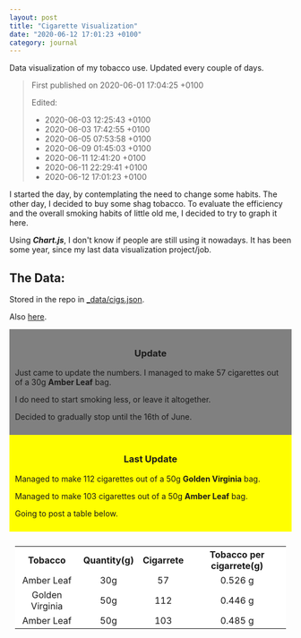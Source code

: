 ```yaml
---
layout: post
title: "Cigarette Visualization"
date: "2020-06-12 17:01:23 +0100"
category: journal
---
```


Data visualization of my tobacco use.
Updated every couple of days.

> First published on 2020-06-01 17:04:25 +0100
>
> Edited:
> - 2020-06-03 12:25:43 +0100
> - 2020-06-03 17:42:55 +0100
> - 2020-06-05 07:53:58 +0100
> - 2020-06-09 01:45:03 +0100
> - 2020-06-11 12:41:20 +0100
> - 2020-06-11 22:29:41 +0100
> - 2020-06-12 17:01:23 +0100

I started the day, by contemplating the need to change some habits. The other
day, I decided to buy some shag tobacco. To evaluate the efficiency and the
overall smoking habits of little old me, I decided to try to graph it here.

Using ***Chart.js***, I don't know if people are still using it nowadays. It
has been some year, since my last data visualization project/job.


<canvas id="cigaretteViz"></canvas>
<script src="/res/chart.js"></script>

<script>
	var ctx = document.getElementById('cigaretteViz').getContext('2d');
	var options = {
		title: {
			display: true,
			text: 'My smoking statistics'
		},
		legend: {
			position: 'bottom'
		},
		tooltips: {
			mode: 'index',
			intersect: false
		},
		hover: {
			mode: 'nearest',
			intersect: true
		},
		scales: {
			xAxes: [{
				display: true,
				scaleLabel: {
					display: true,
					labelString: 'Days'
				}
			}],
			yAxes: [{
				display: true,
				scaleLabel: {
					display: true,
					labelString: 'Number of Cigarettes'
				}
			}]
		}
	};

	{% assign series = site.data.cigs.series %}
	var series = {{series | jsonify}};
	/* bump apropriately by property name */
	function bap(pname) {
		return series.map(function(e) {
			return (e[pname]? e[pname]: 0);
		});
	};

	var smoked = {
		label: 'Smoked',
		borderColor: 'purple',
		cubicInterpolationMode: 'monotone',
		data: bap('smoked')
	};
	var savg = [];
	smoked.data.reduce(((a, b, i) => {
		savg[i] = Math.round((a + b) / (i + 1) * 10) / 10;
		return a + b;
	}), 0);
	var avg_smoked = {
		label: 'Average smoked',
		borderColor: 'blue',
		fill: false,
		borderDash: [5, 5],
		cubicInterpolationMode: 'monotone',
		data: savg
	};
	var marlboro = {
		label: 'Marlboro',
		borderColor: 'red',
		fill: false,
		cubicInterpolationMode: 'monotone',
		data: bap('marlboro')
	};
	var amber = {
		label: 'Amber leaf',
		borderColor: 'yellow',
		fill: false,
		cubicInterpolationMode: 'monotone',
		data: bap('amber')
	};
	var bummed = {
		label: 'Bummed',
		borderColor: 'black',
		fill: false,
		cubicInterpolationMode: 'monotone',
		data: bap('bummed')
	};
	var golden = {
		label: 'Golden Virginia',
		borderColor: 'green',
		fill: false,
		cubicInterpolationMode: 'monotone',
		data: bap('golden')
	};
	var port_red = {
		label: 'Portuguese Red',
		borderColor: 'pink',
		fill: false,
		cubicInterpolationMode: 'monotone',
		data: bap('portuguese_red')
	};
	var camel = {
		label: 'Camel',
		borderColor: 'orange',
		fill: false,
		cubicInterpolationMode: 'monotone',
		data: bap('camel')
	};
	var port_blue = {
		label: 'Portuguese Oceano',
		borderColor: 'blue',
		fill: false,
		cubicInterpolationMode: 'monotone',
		data: bap('portuguese_blue')
	};


	var chart = new Chart(ctx, {
		type: 'line',
		data: {
			labels: bap('day'),
			datasets: [smoked, avg_smoked, marlboro, amber, bummed, golden,
			port_red, camel, port_blue]
		},
		options
	});
</script>




## The Data:

Stored in the repo in [\_data/cigs.json](https://github.com/cpmachado/cpmachado.github.io/blob/master/_data/cigs.json).

Also [here](/res/cigs.json).

<div style="background:grey;padding:10px">
	<h3 style="text-align:center"> Update </h3>
	<p> Just came to update the numbers. I managed to make 57 cigarettes out of
	a 30g <b>Amber Leaf</b> bag.</p>
	<p>I do need to start smoking less, or leave it altogether.</p>
	<p>Decided to gradually stop until the 16th of June.</p>
</div>

<div style="background:yellow;padding:10px">
	<h3 style="text-align:center"> Last Update </h3>
	<p> Managed to make 112 cigarettes out of
	a 50g <b>Golden Virginia</b> bag.</p>
	<p> Managed to make 103 cigarettes out of
	a 50g <b>Amber Leaf</b> bag.</p>
	<p> Going to post a table below.</p>
</div>

<div style="padding:10px">
	<table style="background:white;text-align:center">
		<tr>
			<th>
				Tobacco
			</th>
			<th>
				Quantity(g)
			</th>
			<th>
				Cigarrete
			</th>
			<th>
				Tobacco per cigarrete(g)
			</th>
		</tr>
		<tr>
			<td>
				Amber Leaf
			</td>
			<td>
				30g
			</td>
			<td>
				57
			</td>
			<td>
				0.526 g
			</td>
		</tr>
		<tr>
			<td>
				Golden Virginia
			</td>
			<td>
				50g
			</td>
			<td>
				112
			</td>
			<td>
				0.446 g
			</td>
		</tr>
		<tr>
			<td>
				Amber Leaf
			</td>
			<td>
				50g
			</td>
			<td>
				103
			</td>
			<td>
				0.485 g
			</td>
		</tr>
	</table>
</div>
